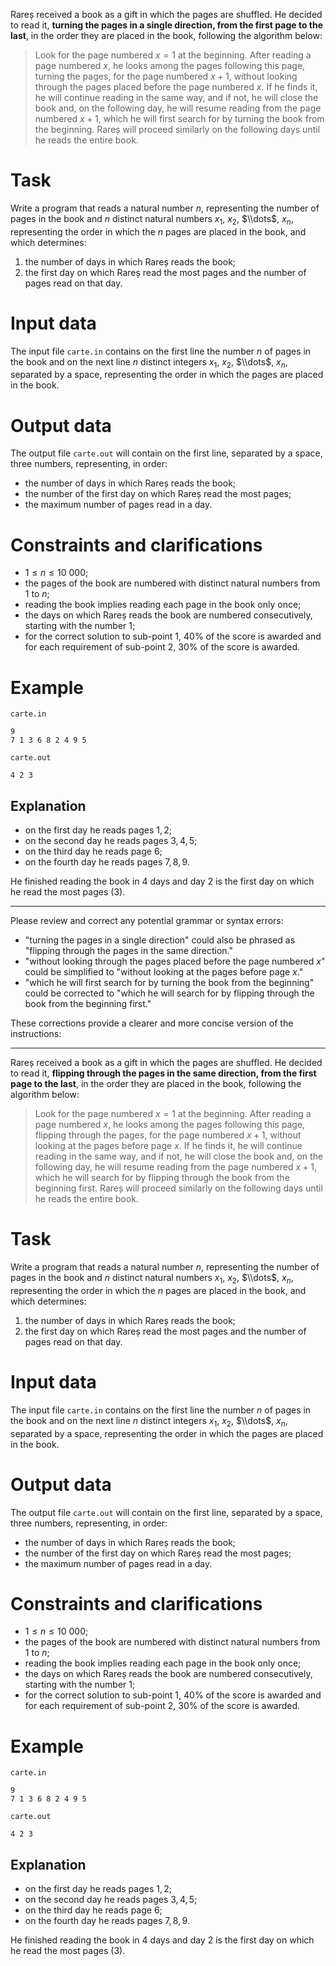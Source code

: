 
Rareș received a book as a gift in which the pages are shuffled. He decided to read it, **turning the pages in a single direction, from the first page to the last**, in the order they are placed in the book, following the algorithm below:

> Look for the page numbered $x=1$ at the beginning.
> After reading a page numbered $x$, he looks among the pages following this page, turning the pages, for the page numbered $x+1$, without looking through the pages placed before the page numbered $x$. If he finds it, he will continue reading in the same way, and if not, he will close the book and, on the following day, he will resume reading from the page numbered $x+1$, which he will first search for by turning the book from the beginning.
> Rareș will proceed similarly on the following days until he reads the entire book.

# Task

Write a program that reads a natural number $n$, representing the number of pages in the book and $n$ distinct natural numbers $x_1$, $x_2$, $\\dots$, $x_n$, representing the order in which the $n$ pages are placed in the book, and which determines:
1. the number of days in which Rareș reads the book;
2. the first day on which Rareș read the most pages and the number of pages read on that day.

# Input data

The input file `carte.in` contains on the first line the number $n$ of pages in the book and on the next line $n$ distinct integers $x_1$, $x_2$, $\\dots$, $x_n$, separated by a space, representing the order in which the pages are placed in the book.

# Output data

The output file `carte.out` will contain on the first line, separated by a space, three numbers, representing, in order:

* the number of days in which Rareș reads the book;
* the number of the first day on which Rareș read the most pages;
* the maximum number of pages read in a day.

# Constraints and clarifications

* $1 \leq n \leq 10\ 000$;
* the pages of the book are numbered with distinct natural numbers from $1$ to $n$;
* reading the book implies reading each page in the book only once;
* the days on which Rareș reads the book are numbered consecutively, starting with the number $1$;
* for the correct solution to sub-point 1, $40\%$ of the score is awarded and for each requirement of sub-point 2, $30\%$ of the score is awarded.

# Example

`carte.in`
```
9
7 1 3 6 8 2 4 9 5
```

`carte.out`
```
4 2 3
```

## Explanation

- on the first day he reads pages $1,2$;
- on the second day he reads pages $3,4,5$;
- on the third day he reads page $6$;
- on the fourth day he reads pages $7,8,9$.

He finished reading the book in $4$ days and day $2$ is the first day on which he read the most pages ($3$).

---

Please review and correct any potential grammar or syntax errors:
- "turning the pages in a single direction" could also be phrased as "flipping through the pages in the same direction."
- "without looking through the pages placed before the page numbered $x$" could be simplified to "without looking at the pages before page $x$."
- "which he will first search for by turning the book from the beginning" could be corrected to "which he will search for by flipping through the book from the beginning first."

These corrections provide a clearer and more concise version of the instructions:

---

Rareș received a book as a gift in which the pages are shuffled. He decided to read it, **flipping through the pages in the same direction, from the first page to the last**, in the order they are placed in the book, following the algorithm below:

> Look for the page numbered $x=1$ at the beginning.
> After reading a page numbered $x$, he looks among the pages following this page, flipping through the pages, for the page numbered $x+1$, without looking at the pages before page $x$. If he finds it, he will continue reading in the same way, and if not, he will close the book and, on the following day, he will resume reading from the page numbered $x+1$, which he will search for by flipping through the book from the beginning first.
> Rareș will proceed similarly on the following days until he reads the entire book.

# Task

Write a program that reads a natural number $n$, representing the number of pages in the book and $n$ distinct natural numbers $x_1$, $x_2$, $\\dots$, $x_n$, representing the order in which the $n$ pages are placed in the book, and which determines:
1. the number of days in which Rareș reads the book;
2. the first day on which Rareș read the most pages and the number of pages read on that day.

# Input data

The input file `carte.in` contains on the first line the number $n$ of pages in the book and on the next line $n$ distinct integers $x_1$, $x_2$, $\\dots$, $x_n$, separated by a space, representing the order in which the pages are placed in the book.

# Output data

The output file `carte.out` will contain on the first line, separated by a space, three numbers, representing, in order:

* the number of days in which Rareș reads the book;
* the number of the first day on which Rareș read the most pages;
* the maximum number of pages read in a day.

# Constraints and clarifications

* $1 \leq n \leq 10\ 000$;
* the pages of the book are numbered with distinct natural numbers from $1$ to $n$;
* reading the book implies reading each page in the book only once;
* the days on which Rareș reads the book are numbered consecutively, starting with the number $1$;
* for the correct solution to sub-point 1, $40\%$ of the score is awarded and for each requirement of sub-point 2, $30\%$ of the score is awarded.

# Example

`carte.in`
```
9
7 1 3 6 8 2 4 9 5
```

`carte.out`
```
4 2 3
```

## Explanation

- on the first day he reads pages $1,2$;
- on the second day he reads pages $3,4,5$;
- on the third day he reads page $6$;
- on the fourth day he reads pages $7,8,9$.

He finished reading the book in $4$ days and day $2$ is the first day on which he read the most pages ($3$).